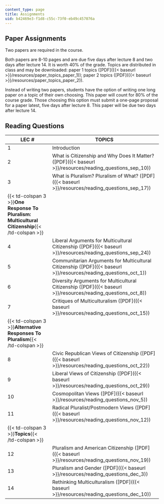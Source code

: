 ```yaml
---
content_type: page
title: Assignments
uid: b42469e3-f1d8-c55c-73f0-eb49c457076a
---
```


Paper Assignments
-----------------

Two papers are required in the course.

Both papers are 8-10 pages and are due five days after lecture 8 and two days after lecture 14. It is worth 40% of the grade. Topics are distributed in class and may be downloaded: paper 1 topics ([PDF]({{< baseurl >}}/resources/paper_topics_paper_1)); paper 2 topics ([PDF]({{< baseurl >}}/resources/paper_topics_paper_2)).

Instead of writing two papers, students have the option of writing one long paper on a topic of their own choosing. This paper will count for 80% of the course grade. Those choosing this option must submit a one-page proposal for a paper latest, five days after lecture 8. This paper will be due two days after lecture 14.

Reading Questions
-----------------

| LEC # | TOPICS |
| --- | --- |
| 1 | Introduction |
| 2 | What is Citizenship and Why Does It Matter? ([PDF]({{< baseurl >}}/resources/reading_questions_sep_10)) |
| 3 | What is Pluralism? Pluralism of What? ([PDF]({{< baseurl >}}/resources/reading_questions_sep_17)) |
| {{< td-colspan 3 >}}**One Response To Pluralism: Multicultural Citizenship**{{< /td-colspan >}} |||
| 4 | Liberal Arguments for Multicultural Citizenship ([PDF]({{< baseurl >}}/resources/reading_questions_sep_24)) |
| 5 | Communitarian Arguments for Multicultural Citizenship ([PDF]({{< baseurl >}}/resources/reading_questions_oct_1)) |
| 6 | Diversity Arguments for Multicultural Citizenship ([PDF]({{< baseurl >}}/resources/reading_questions_oct_8)) |
| 7 | Critiques of Multiculturalism ([PDF]({{< baseurl >}}/resources/reading_questions_oct_15)) |
| {{< td-colspan 3 >}}**Alternative Responses To Pluralism**{{< /td-colspan >}} |||
| 8 | Civic Republican Views of Citizenship ([PDF]({{< baseurl >}}/resources/reading_questions_oct_22)) |
| 9 | Liberal Views of Citizenship ([PDF]({{< baseurl >}}/resources/reading_questions_oct_29)) |
| 10 | Cosmopolitan Views ([PDF]({{< baseurl >}}/resources/reading_questions_nov_5)) |
| 11 | Radical Pluralist/Postmodern Views ([PDF]({{< baseurl >}}/resources/reading_questions_nov_12)) |
| {{< td-colspan 3 >}}**Topics**{{< /td-colspan >}} |||
| 12 | Pluralism and American Citizenship ([PDF]({{< baseurl >}}/resources/reading_questions_nov_19)) |
| 13 | Pluralism and Gender ([PDF]({{< baseurl >}}/resources/reading_questions_dec_3)) |
| 14 | Rethinking Multiculturalism ([PDF]({{< baseurl >}}/resources/reading_questions_dec_10))